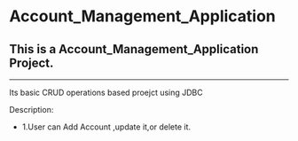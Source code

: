 # Account_Management_Application
<h2>This is a Account_Management_Application Project.</h2>
<hr>
<p>Its basic CRUD operations based proejct using JDBC</p>
<bold>Description:</bold>
<ul>
  <li>1.User can Add Account ,update it,or delete it.</li>
</ul>
